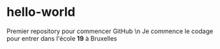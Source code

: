 # hello-world
Premier repository pour commencer GitHub \n
Je commence le codage pour entrer dans l'école **19** à Bruxelles
